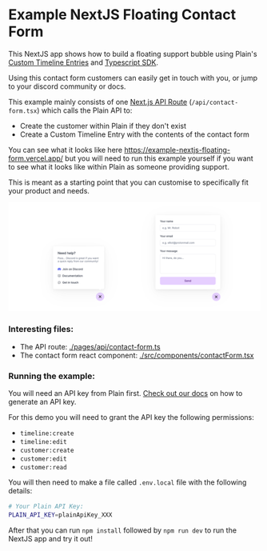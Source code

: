 # Example NextJS Floating Contact Form

This NextJS app shows how to build a floating support bubble using Plain's [Custom Timeline Entries](https://docs.plain.com/recipes/custom-timeline-entry-upsert) and [Typescript SDK](https://www.npmjs.com/package/@team-plain/typescript-sdk).

Using this contact form customers can easily get in touch with you, or jump to your discord community or docs.

This example mainly consists of one [Next.js API Route](https://nextjs.org/docs/api-routes/introduction) (`/api/contact-form.tsx`) which calls the Plain API to:

- Create the customer within Plain if they don't exist
- Create a Custom Timeline Entry with the contents of the contact form 

You can see what it looks like here https://example-nextjs-floating-form.vercel.app/ but you will need to run this example yourself if you want to see what it looks like within Plain as someone providing support.

This is meant as a starting point that you can customise to specifically fit your product and needs.

![screenshot.png](./.github/screenshot.png)

### Interesting files:

- The API route: [./pages/api/contact-form.ts](./pages/api/contact-form.ts) 
- The contact form react component: [./src/components/contactForm.tsx](./src/components/contactForm.tsx)

### Running the example:

You will need an API key from Plain first. [Check out our docs](https://docs.plain.com/core-api/authentication) on how to generate an API key.

For this demo you will need to grant the API key the following permissions:

- `timeline:create`
- `timeline:edit`
- `customer:create`
- `customer:edit`
- `customer:read`

You will then need to make a file called  `.env.local` file with the following details:

```bash
# Your Plain API Key:
PLAIN_API_KEY=plainApiKey_XXX
```

After that you can run `npm install` followed by `npm run dev` to run the NextJS app and try it out!
